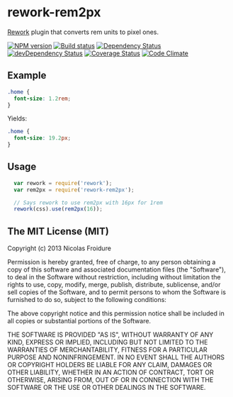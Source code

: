 # rework-rem2px

[Rework](https://github.com/visionmedia/rework) plugin that converts rem units
to pixel ones.

[![NPM version](https://badge.fury.io/js/rework-rem2px.png)](https://npmjs.org/package/rework-rem2px) [![Build status](https://secure.travis-ci.org/nfroidure/rework-rem2px.png)](https://travis-ci.org/nfroidure/rework-rem2px) [![Dependency Status](https://david-dm.org/nfroidure/rework-rem2px.png)](https://david-dm.org/nfroidure/rework-rem2px) [![devDependency Status](https://david-dm.org/nfroidure/rework-rem2px/dev-status.png)](https://david-dm.org/nfroidure/rework-rem2px#info=devDependencies) [![Coverage Status](https://coveralls.io/repos/nfroidure/rework-rem2px/badge.png?branch=master)](https://coveralls.io/r/nfroidure/rework-rem2px?branch=master) [![Code Climate](https://codeclimate.com/github/nfroidure/rework-rem2px.png)](https://codeclimate.com/github/nfroidure/rework-rem2px)

## Example

```css
.home {
  font-size: 1.2rem;
}
```

Yields:

```css
.home {
  font-size: 19.2px;
}
```

## Usage

```js
  var rework = require('rework');
  var rem2px = require('rework-rem2px');

  // Says rework to use rem2px with 16px for 1rem
  rework(css).use(rem2px(16));
```

## The MIT License (MIT)

Copyright (c) 2013 Nicolas Froidure

Permission is hereby granted, free of charge, to any person obtaining a copy
of this software and associated documentation files (the "Software"), to deal
in the Software without restriction, including without limitation the rights
to use, copy, modify, merge, publish, distribute, sublicense, and/or sell
copies of the Software, and to permit persons to whom the Software is
furnished to do so, subject to the following conditions:

The above copyright notice and this permission notice shall be included in
all copies or substantial portions of the Software.

THE SOFTWARE IS PROVIDED "AS IS", WITHOUT WARRANTY OF ANY KIND, EXPRESS OR
IMPLIED, INCLUDING BUT NOT LIMITED TO THE WARRANTIES OF MERCHANTABILITY,
FITNESS FOR A PARTICULAR PURPOSE AND NONINFRINGEMENT. IN NO EVENT SHALL THE
AUTHORS OR COPYRIGHT HOLDERS BE LIABLE FOR ANY CLAIM, DAMAGES OR OTHER
LIABILITY, WHETHER IN AN ACTION OF CONTRACT, TORT OR OTHERWISE, ARISING FROM,
OUT OF OR IN CONNECTION WITH THE SOFTWARE OR THE USE OR OTHER DEALINGS IN
THE SOFTWARE.
